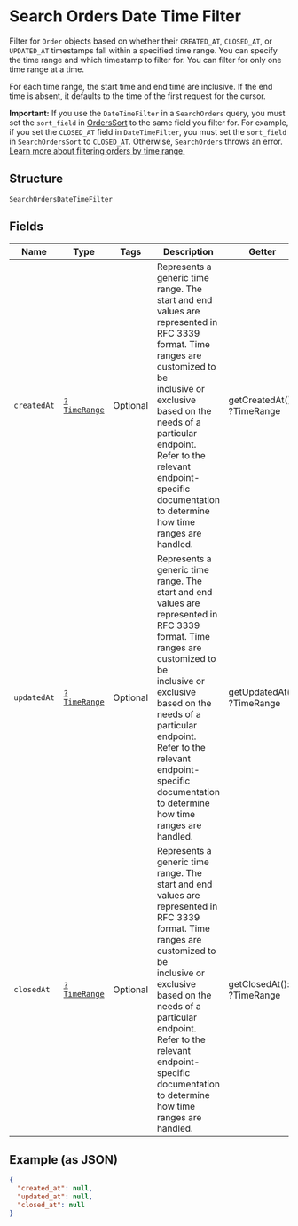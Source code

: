 
# Search Orders Date Time Filter

Filter for `Order` objects based on whether their `CREATED_AT`,
`CLOSED_AT`, or `UPDATED_AT` timestamps fall within a specified time range.
You can specify the time range and which timestamp to filter for. You can filter
for only one time range at a time.

For each time range, the start time and end time are inclusive. If the end time
is absent, it defaults to the time of the first request for the cursor.

__Important:__ If you use the `DateTimeFilter` in a `SearchOrders` query,
you must set the `sort_field` in [OrdersSort](../../doc/models/search-orders-sort.md)
to the same field you filter for. For example, if you set the `CLOSED_AT` field
in `DateTimeFilter`, you must set the `sort_field` in `SearchOrdersSort` to
`CLOSED_AT`. Otherwise, `SearchOrders` throws an error.
[Learn more about filtering orders by time range.](https://developer.squareup.com/docs/orders-api/manage-orders/search-orders#important-note-about-filtering-orders-by-time-range)

## Structure

`SearchOrdersDateTimeFilter`

## Fields

| Name | Type | Tags | Description | Getter | Setter |
|  --- | --- | --- | --- | --- | --- |
| `createdAt` | [`?TimeRange`](../../doc/models/time-range.md) | Optional | Represents a generic time range. The start and end values are<br>represented in RFC 3339 format. Time ranges are customized to be<br>inclusive or exclusive based on the needs of a particular endpoint.<br>Refer to the relevant endpoint-specific documentation to determine<br>how time ranges are handled. | getCreatedAt(): ?TimeRange | setCreatedAt(?TimeRange createdAt): void |
| `updatedAt` | [`?TimeRange`](../../doc/models/time-range.md) | Optional | Represents a generic time range. The start and end values are<br>represented in RFC 3339 format. Time ranges are customized to be<br>inclusive or exclusive based on the needs of a particular endpoint.<br>Refer to the relevant endpoint-specific documentation to determine<br>how time ranges are handled. | getUpdatedAt(): ?TimeRange | setUpdatedAt(?TimeRange updatedAt): void |
| `closedAt` | [`?TimeRange`](../../doc/models/time-range.md) | Optional | Represents a generic time range. The start and end values are<br>represented in RFC 3339 format. Time ranges are customized to be<br>inclusive or exclusive based on the needs of a particular endpoint.<br>Refer to the relevant endpoint-specific documentation to determine<br>how time ranges are handled. | getClosedAt(): ?TimeRange | setClosedAt(?TimeRange closedAt): void |

## Example (as JSON)

```json
{
  "created_at": null,
  "updated_at": null,
  "closed_at": null
}
```

